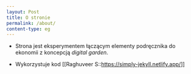 ```yaml
---
layout: Post
title: O stronie
permalink: /about/
content-type: eg
---
```


- Strona jest eksperymentem łączącym elementy podręcznika do ekonomii z koncepcją _digital garden_.

- Wykorzystuje kod [[Raghuveer S::https://simply-jekyll.netlify.app/]]





